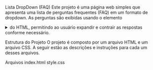 Lista DropDown (FAQ)
Este projeto é uma página web simples que apresenta uma lista de perguntas frequentes (FAQ) em um formato de dropdown. As perguntas são exibidas usando o elemento <details> e <summary> do HTML, permitindo ao usuário expandir e contrair as respostas conforme necessário.

Estrutura do Projeto
O projeto é composto por um arquivo HTML e um arquivo CSS. A seguir estão as descrições e instruções para cada um desses arquivos.

Arquivos
index.html
style.css